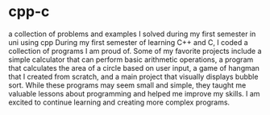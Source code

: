 # cpp-c
a collection of problems and examples I solved during my first semester in uni using cpp
During my first semester of learning C++ and C, I coded a collection of programs I am proud of. Some of my favorite projects include a simple calculator that can perform basic arithmetic operations, a program that calculates the area of a circle based on user input, a game of hangman that I created from scratch, and a main project that visually displays bubble sort. While these programs may seem small and simple, they taught me valuable lessons about programming and helped me improve my skills. I am excited to continue learning and creating more complex programs. 
